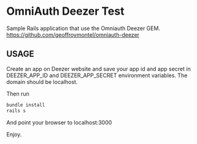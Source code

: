 # OmniAuth Deezer Test

Sample Rails application that use the Omniauth Deezer GEM.
https://github.com/geoffroymontel/omniauth-deezer

## USAGE

Create an app on Deezer website and save your app id and app secret in DEEZER_APP_ID and DEEZER_APP_SECRET environment variables. The domain should be localhost.

Then run 

````bash
bundle install
rails s
````

And point your browser to localhost:3000

Enjoy.